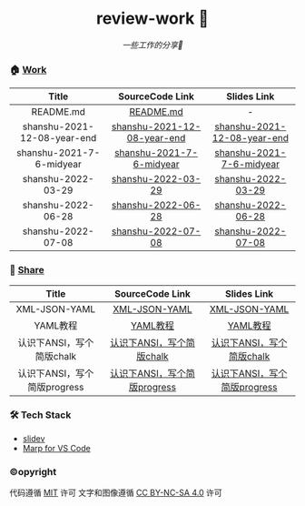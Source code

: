 <h1 align="center">review-work 👋</h1>
<p align="center">
	<em>一些工作的分享🤔</em>
</p>

### 🏠 [Work](https://github.com/condorheroblog/review-work)

| Title | SourceCode Link | Slides Link |
|:---:|:---:|:---:|
| README.md | [README.md](https://github.com/condorheroblog/review-work/tree/main/packages/company/README.md) | - |
| shanshu-2021-12-08-year-end | [shanshu-2021-12-08-year-end](./packages/company/shanshu-2021-12-08-year-end/slides.md) | [shanshu-2021-12-08-year-end](https://condorheroblog.github.io/review-work/shanshu-2021-12-08-year-end) |
| shanshu-2021-7-6-midyear | [shanshu-2021-7-6-midyear](./packages/company/shanshu-2021-7-6-midyear/slides.md) | [shanshu-2021-7-6-midyear](https://condorheroblog.github.io/review-work/shanshu-2021-7-6-midyear) |
| shanshu-2022-03-29 | [shanshu-2022-03-29](./packages/company/shanshu-2022-03-29/slides.md) | [shanshu-2022-03-29](https://condorheroblog.github.io/review-work/shanshu-2022-03-29) |
| shanshu-2022-06-28 | [shanshu-2022-06-28](./packages/company/shanshu-2022-06-28/slides.md) | [shanshu-2022-06-28](https://condorheroblog.github.io/review-work/shanshu-2022-06-28) |
| shanshu-2022-07-08 | [shanshu-2022-07-08](./packages/company/shanshu-2022-07-08/slides.md) | [shanshu-2022-07-08](https://condorheroblog.github.io/review-work/shanshu-2022-07-08) |

### 🧐 [Share](https://github.com/condorheroblog/review-work/tree/main/packages/share)

| Title | SourceCode Link | Slides Link |
|:---:|:---:|:---:|
| XML-JSON-YAML | [XML-JSON-YAML](https://github.com/condorheroblog/review-work/tree/main/packages/share/XML-JSON-YAML.md) | [XML-JSON-YAML](https://condorheroblog.github.io/review-work/XML-JSON-YAML) |
| YAML教程 | [YAML教程](https://github.com/condorheroblog/review-work/tree/main/packages/share/YAML教程.md) | [YAML教程](https://condorheroblog.github.io/review-work/YAML教程) |
| 认识下ANSI，写个简版chalk | [认识下ANSI，写个简版chalk](https://github.com/condorheroblog/review-work/tree/main/packages/share/认识下ANSI，写个简版chalk.md) | [认识下ANSI，写个简版chalk](https://condorheroblog.github.io/review-work/认识下ANSI，写个简版chalk) |
| 认识下ANSI，写个简版progress | [认识下ANSI，写个简版progress](https://github.com/condorheroblog/review-work/tree/main/packages/share/认识下ANSI，写个简版progress.md) | [认识下ANSI，写个简版progress](https://condorheroblog.github.io/review-work/认识下ANSI，写个简版progress) |

### 🛠 Tech Stack

- [slidev](sli.dev)
- [Marp for VS Code](https://github.com/marp-team/marp-vscode)

### ©opyright

代码遵循 [MIT](https://github.com/condorheroblog/review-work/blob/main/LICENSE) 许可
文字和图像遵循 [CC BY-NC-SA 4.0](https://creativecommons.org/licenses/by-nc-sa/4.0/) 许可
